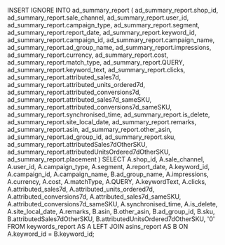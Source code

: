 INSERT IGNORE INTO ad_summary_report (
ad_summary_report.shop_id,
ad_summary_report.sale_channel,
ad_summary_report.user_id,
ad_summary_report.campaign_type,
ad_summary_report.segment,
ad_summary_report.report_date,
ad_summary_report.keyword_id,
ad_summary_report.campaign_id,
ad_summary_report.campaign_name,
ad_summary_report.ad_group_name,
ad_summary_report.impressions,
ad_summary_report.currency,
ad_summary_report.cost,
ad_summary_report.match_type,
ad_summary_report.QUERY,
ad_summary_report.keyword_text,
ad_summary_report.clicks,
ad_summary_report.attributed_sales7d,
ad_summary_report.attributed_units_ordered7d,
ad_summary_report.attributed_conversions7d,
ad_summary_report.attributed_sales7d_sameSKU,
ad_summary_report.attributed_conversions7d_sameSKU,
ad_summary_report.synchronised_time,
ad_summary_report.is_delete,
ad_summary_report.site_local_date,
ad_summary_report.remarks,
ad_summary_report.asin,
ad_summary_report.other_asin,
ad_summary_report.ad_group_id,
ad_summary_report.sku,
ad_summary_report.attributedSales7dOtherSKU,
ad_summary_report.attributedUnitsOrdered7dOtherSKU,
ad_summary_report.placement 
) SELECT
A.shop_id,
A.sale_channel,
A.user_id,
A.campaign_type,
A.segment,
A.report_date,
A.keyword_id,
A.campaign_id,
A.campaign_name,
B.ad_group_name,
A.impressions,
A.currency,
A.cost,
A.matchType,
A.QUERY,
A.keywordText,
A.clicks,
A.attributed_sales7d,
A.attributed_units_ordered7d,
A.attributed_conversions7d,
A.attributed_sales7d_sameSKU,
A.attributed_conversions7d_sameSKU,
A.synchronised_time,
A.is_delete,
A.site_local_date,
A.remarks,
B.asin,
B.other_asin,
B.ad_group_id,
B.sku,
B.attributedSales7dOtherSKU,
B.attributedUnitsOrdered7dOtherSKU,
'0' 
FROM
	keywords_report AS A
	LEFT JOIN asins_report AS B ON A.keyword_id = B.keyword_id;